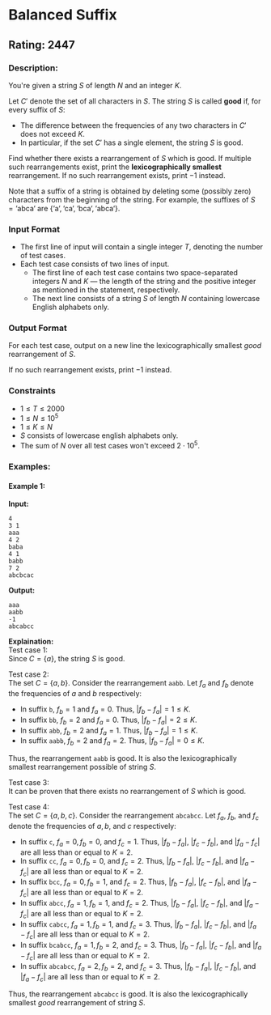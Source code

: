 # Balanced Suffix
## Rating: 2447
### Description:
You're given a string $S$ of length $N$ and an integer $K$.

Let $C'$ denote the set of all characters in $S$. The string $S$ is called **good** if, for every suffix of $S$:

* The difference between the frequencies of any two characters in $C'$ does not exceed $K$.
* In particular, if the set $C'$ has a single element, the string $S$ is good.

Find whether there exists a rearrangement of $S$ which is good. If multiple such rearrangements exist, print the **lexicographically smallest** rearrangement. If no such rearrangement exists, print $-1$ instead.

Note that a suffix of a string is obtained by deleting some (possibly zero) characters from the beginning of the string. For example, the suffixes of $S = \text{`abca`}$ are $\{\text{`a`}, \text{`ca`}, \text{`bca`}, \text{`abca`}\}$.

### Input Format

* The first line of input will contain a single integer $T$, denoting the number of test cases.
* Each test case consists of two lines of input.
    * The first line of each test case contains two space-separated integers $N$ and $K$ — the length of the string and the positive integer as mentioned in the statement, respectively.
    * The next line consists of a string $S$ of length $N$ containing lowercase English alphabets only.

### Output Format

For each test case, output on a new line the lexicographically smallest *good* rearrangement of $S$.

If no such rearrangement exists, print $-1$ instead.

### Constraints

* $1 \le T \le 2000$
* $1 \le N \le 10^5$
* $1 \le K \le N$
* $S$ consists of lowercase english alphabets only.
* The sum of $N$ over all test cases won't exceed $2 \cdot 10^5$.

### Examples:
#### Example 1:
**Input:**
```
4
3 1
aaa
4 2
baba
4 1
babb
7 2
abcbcac
```
**Output:**
```
aaa
aabb
-1
abcabcc
```
**Explaination:**  
Test case 1:  
Since $C = \{a\}$, the string $S$ is good.

Test case 2:  
The set $C = \{a, b\}$. Consider the rearrangement `aabb`. Let $f_a$ and $f_b$ denote the frequencies of $a$ and $b$ respectively:
* In suffix `b`, $f_b = 1$ and $f_a = 0$. Thus, $|f_b - f_a| = 1 \le K$.
* In suffix `bb`, $f_b = 2$ and $f_a = 0$. Thus, $|f_b - f_a| = 2 \le K$.
* In suffix `abb`, $f_b = 2$ and $f_a = 1$. Thus, $|f_b - f_a| = 1 \le K$.
* In suffix `aabb`, $f_b = 2$ and $f_a = 2$. Thus, $|f_b - f_a| = 0 \le K$.

Thus, the rearrangement `aabb` is good. It is also the lexicographically smallest rearrangement possible of string $S$.

Test case 3:  
It can be proven that there exists no rearrangement of $S$ which is good.

Test case 4:  
The set $C = \{a, b, c\}$. Consider the rearrangement `abcabcc`. Let $f_a$, $f_b$, and $f_c$ denote the frequencies of $a, b,$ and $c$ respectively:
* In suffix `c`, $f_a = 0, f_b = 0$, and $f_c = 1$. Thus, $|f_b - f_a|$, $|f_c - f_b|$, and $|f_a - f_c|$ are all less than or equal to $K = 2$.
* In suffix `cc`, $f_a = 0, f_b = 0$, and $f_c = 2$. Thus, $|f_b - f_a|$, $|f_c - f_b|$, and $|f_a - f_c|$ are all less than or equal to $K = 2$.
* In suffix `bcc`, $f_a = 0, f_b = 1$, and $f_c = 2$. Thus, $|f_b - f_a|$, $|f_c - f_b|$, and $|f_a - f_c|$ are all less than or equal to $K = 2$.
* In suffix `abcc`, $f_a = 1, f_b = 1$, and $f_c = 2$. Thus, $|f_b - f_a|$, $|f_c - f_b|$, and $|f_a - f_c|$ are all less than or equal to $K = 2$.
* In suffix `cabcc`, $f_a = 1, f_b = 1$, and $f_c = 3$. Thus, $|f_b - f_a|$, $|f_c - f_b|$, and $|f_a - f_c|$ are all less than or equal to $K = 2$.
* In suffix `bcabcc`, $f_a = 1, f_b = 2$, and $f_c = 3$. Thus, $|f_b - f_a|$, $|f_c - f_b|$, and $|f_a - f_c|$ are all less than or equal to $K = 2$.
* In suffix `abcabcc`, $f_a = 2, f_b = 2$, and $f_c = 3$. Thus, $|f_b - f_a|$, $|f_c - f_b|$, and $|f_a - f_c|$ are all less than or equal to $K = 2$.

Thus, the rearrangement `abcabcc` is good. It is also the lexicographically smallest *good* rearrangement of string $S$.